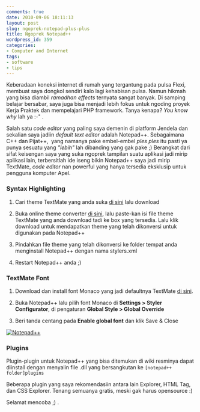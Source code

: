 ```yaml
---
comments: true
date: 2010-09-06 18:11:13
layout: post
slug: ngoprek-notepad-plus-plus
title: Ngoprek Notepad++
wordpress_id: 359
categories:
- Computer and Internet
tags:
- software
- tips
---
```


Keberadaan koneksi internet di rumah yang tergantung pada pulsa Flexi, membuat saya dongkol sendiri kalo lagi kehabisan pulsa. Namun hikmah yang bisa diambil _*ramadhan effects*_ ternyata sangat banyak. Di samping belajar bersabar, saya juga bisa menjadi lebih fokus untuk ngoding proyek Kerja Praktek dan mempelajari PHP framework. Tanya kenapa? _You know why_ lah ya :-" .

<!-- more --> 

Salah satu _code editor_ yang paling saya demenin di platform Jendela dan sekalian saya jadiin _default text editor_ adalah Notepad++. Sebagaimana C++ dan Pijat++,  yang namanya pake embel-embel _ples ples_ itu pasti ya punya sesuatu yang _"lebih"_ lah dibanding yang gak pake ;) Berangkat dari sifat keisengan saya yang suka ngoprek tampilan suatu aplikasi jadi mirip aplikasi lain, terbersitlah ide iseng bikin Notepad++ saya jadi mirip TextMate, _code editor_ nan powerful yang hanya tersedia eksklusip untuk pengguna komputer Apel.


### Syntax Highlighting





	
  1. Cari theme TextMate yang anda suka [di sini](http://wiki.macromates.com/Themes/UserSubmittedThemes) lalu download

	
  2. Buka online theme converter [di sini](http://framework.lojcomm.com.br/tmTheme2nppStyler/), lalu paste-kan isi file theme TextMate yang anda download tadi ke box yang tersedia. Lalu klik download untuk mendapatkan theme yang telah dikonversi untuk digunakan pada Notepad++

	
  3. Pindahkan file theme yang telah dikonversi ke folder tempat anda menginstall Notepad++ dengan nama stylers.xml

	
  4. Restart Notepad++ anda ;)




### TextMate Font





	
  1. Download dan install font Monaco yang jadi defaultnya TextMate [di sini](http://www.webdevkungfu.com/textmate-envy-aka-monaco-font-for-windows/).

	
  2. Buka Notepad++ lalu pilih font Monaco di **Settings > Styler Configurator**, di pengaturan **Global Style > Global Override**

	
  3. Beri tanda centang pada **Enable global font** dan klik Save & Close


[![Notepad++](../uploads/ss-notepad-plus-plus.jpg)](../uploads/ss-notepad-plus-plus.jpg)


### Plugins


Plugin-plugin untuk Notepad++ yang bisa ditemukan di wiki resminya dapat diinstall dengan menyalin file .dll yang bersangkutan ke `[notepad++ folder]plugins`

Beberapa plugin yang saya rekomendasiin antara lain Explorer, HTML Tag, dan CSS Explorer. Tenang semuanya gratis, meski gak harus opensource :)

Selamat mencoba ;) .
